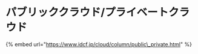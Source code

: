# パブリッククラウド/プライベートクラウド



{% embed url="https://www.idcf.jp/cloud/column/public\_private.html" %}



